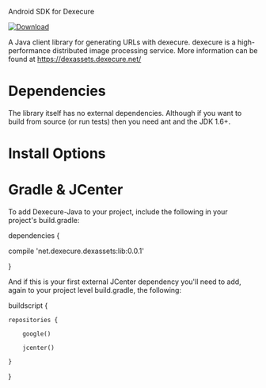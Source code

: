 Android SDK for Dexecure

[ ![Download](https://api.bintray.com/packages/dexecure/maven/android-sdk/images/download.svg?version=0.0.1) ](https://bintray.com/dexecure/maven/android-sdk/0.0.1/link)


A Java client library for generating URLs with dexecure. dexecure is a high-performance distributed image processing service. More information can be found at https://dexassets.dexecure.net/

# Dependencies

The library itself has no external dependencies. Although if you want to build from source (or run tests) then you need ant and the JDK 1.6+.

# Install Options

# Gradle & JCenter
To add Dexecure-Java to your project, include the following in your project's build.gradle:


dependencies {

   compile 'net.dexecure.dexassets:lib:0.0.1'
   
}


And if this is your first external JCenter dependency you'll need to add, again to your project level build.gradle, the following:


buildscript {

    repositories {
    
        google()
        
        jcenter()
        
    }
    
}
